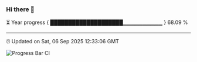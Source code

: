 ### Hi there 👋

⏳ Year progress { ████████████████████▁▁▁▁▁▁▁▁▁▁ } 68.09 %

---

⏰ Updated on Sat, 06 Sep 2025 12:33:06 GMT

![Progress Bar CI](https://github.com/liununu/liununu/workflows/Progress%20Bar%20CI/badge.svg)
